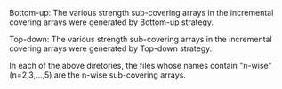 Bottom-up: The various strength sub-covering arrays in the incremental covering arrays were generated by Bottom-up strategy.

Top-down:  The various strength sub-covering arrays in the incremental covering arrays were generated by Top-down strategy.

In each of the above diretories, the files whose names contain "n-wise" (n=2,3,...,5) are the n-wise sub-covering arrays.